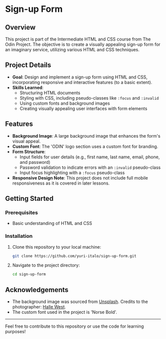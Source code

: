 # Sign-up Form

## Overview

This project is part of the Intermediate HTML and CSS course from The Odin Project. The objective is to create a visually appealing sign-up form for an imaginary service, utilizing various HTML and CSS techniques.

## Project Details

- **Goal**: Design and implement a sign-up form using HTML and CSS, incorporating responsive and interactive features (to a basic extent).
- **Skills Learned**:
  - Structuring HTML documents
  - Styling with CSS, including pseudo-classes like `:focus` and `:invalid`
  - Using custom fonts and background images
  - Creating visually appealing user interfaces with form elements

## Features

- **Background Image**: A large background image that enhances the form's visual appeal.
- **Custom Font**: The 'ODIN' logo section uses a custom font for branding.
- **Form Structure**:
  - Input fields for user details (e.g., first name, last name, email, phone, and password)
  - Password validation to indicate errors with an `:invalid` pseudo-class
  - Input focus highlighting with a `:focus` pseudo-class
- **Responsive Design Note**: This project does not include full mobile responsiveness as it is covered in later lessons.

## Getting Started

### Prerequisites

- Basic understanding of HTML and CSS

### Installation

1. Clone this repository to your local machine:
   ```bash
   git clone https://github.com/yuri-italo/sign-up-form.git
   ```
2. Navigate to the project directory:
   ```bash
   cd sign-up-form
   ```

## Acknowledgements

- The background image was sourced from [Unsplash](https://unsplash.com/). Credits to the photographer: [Halle West](https://unsplash.com/@haliewestphoto).
- The custom font used in the project is 'Norse Bold'.

---

Feel free to contribute to this repository or use the code for learning purposes!
